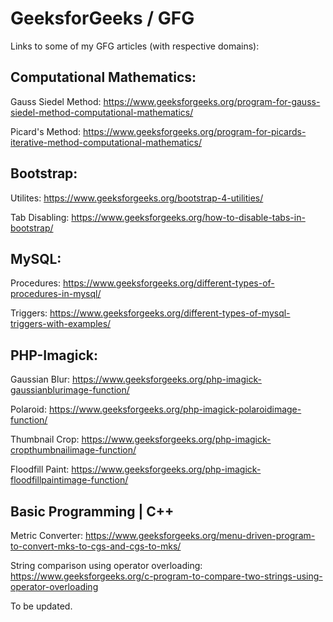 # GeeksforGeeks / GFG

Links to some of my GFG articles (with respective domains): 

Computational Mathematics:
--------
Gauss Siedel Method: https://www.geeksforgeeks.org/program-for-gauss-siedel-method-computational-mathematics/

Picard's Method: https://www.geeksforgeeks.org/program-for-picards-iterative-method-computational-mathematics/

Bootstrap: 
--------
Utilites: https://www.geeksforgeeks.org/bootstrap-4-utilities/

Tab Disabling: https://www.geeksforgeeks.org/how-to-disable-tabs-in-bootstrap/

MySQL:
--------
Procedures: https://www.geeksforgeeks.org/different-types-of-procedures-in-mysql/

Triggers: https://www.geeksforgeeks.org/different-types-of-mysql-triggers-with-examples/

PHP-Imagick:
--------
Gaussian Blur: https://www.geeksforgeeks.org/php-imagick-gaussianblurimage-function/

Polaroid: https://www.geeksforgeeks.org/php-imagick-polaroidimage-function/

Thumbnail Crop: https://www.geeksforgeeks.org/php-imagick-cropthumbnailimage-function/

Floodfill Paint: https://www.geeksforgeeks.org/php-imagick-floodfillpaintimage-function/


Basic Programming | C++
--------
Metric Converter: https://www.geeksforgeeks.org/menu-driven-program-to-convert-mks-to-cgs-and-cgs-to-mks/

String comparison using operator overloading: https://www.geeksforgeeks.org/c-program-to-compare-two-strings-using-operator-overloading

To be updated.  
